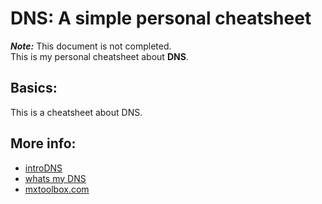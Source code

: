 # DNS: A simple personal cheatsheet

_**Note:**_ This document is not completed.  
This is my personal cheatsheet about **DNS**.

## Basics:

This is a cheatsheet about DNS.

## More info:

* [introDNS](https://intodns.com/)
* [whats my DNS](www.whatsmydns.net)
* [mxtoolbox.com](https://mxtoolbox.com/SuperTool.aspx)


